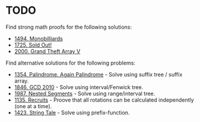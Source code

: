 # TODO

Find strong math proofs for the following solutions:

* [1494. Monobilliards](1494/solution.cpp)
* [1725. Sold Out!](1725/solution.cpp)
* [2000. Grand Theft Array V](2000/solution.rs)

Find alternative solutions for the following problems:

* [1354. Palindrome. Again Palindrome](https://acm.timus.ru/problem.aspx?space=1&num=1354) - Solve using suffix tree / suffix array.
* [1846. GCD 2010](https://acm.timus.ru/problem.aspx?space=1&num=1846) - Solve using interval/Fenwick tree.
* [1987. Nested Segments](https://acm.timus.ru/problem.aspx?space=1&num=1987) - Solve using range/interval tree.
* [1135. Recruits](https://acm.timus.ru/problem.aspx?space=1&num=1135) - Proove that all rotations can be calculated independently (one at a time).
* [1423. String Tale](https://acm.timus.ru/problem.aspx?space=1&num=1423) - Solve using prefix-function.
